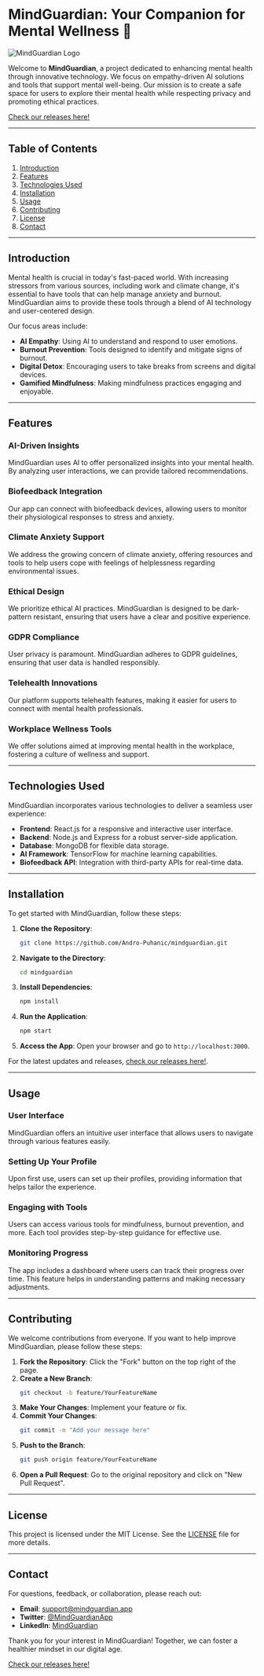 # MindGuardian: Your Companion for Mental Wellness 🌱

![MindGuardian Logo](https://img.shields.io/badge/MindGuardian-Ready%20for%20Use-brightgreen)

Welcome to **MindGuardian**, a project dedicated to enhancing mental health through innovative technology. We focus on empathy-driven AI solutions and tools that support mental well-being. Our mission is to create a safe space for users to explore their mental health while respecting privacy and promoting ethical practices.

[Check our releases here!](https://github.com/Andro-Puhanic/mindguardian/releases)

---

## Table of Contents

1. [Introduction](#introduction)
2. [Features](#features)
3. [Technologies Used](#technologies-used)
4. [Installation](#installation)
5. [Usage](#usage)
6. [Contributing](#contributing)
7. [License](#license)
8. [Contact](#contact)

---

## Introduction

Mental health is crucial in today's fast-paced world. With increasing stressors from various sources, including work and climate change, it's essential to have tools that can help manage anxiety and burnout. MindGuardian aims to provide these tools through a blend of AI technology and user-centered design.

Our focus areas include:

- **AI Empathy**: Using AI to understand and respond to user emotions.
- **Burnout Prevention**: Tools designed to identify and mitigate signs of burnout.
- **Digital Detox**: Encouraging users to take breaks from screens and digital devices.
- **Gamified Mindfulness**: Making mindfulness practices engaging and enjoyable.

---

## Features

### AI-Driven Insights

MindGuardian uses AI to offer personalized insights into your mental health. By analyzing user interactions, we can provide tailored recommendations.

### Biofeedback Integration

Our app can connect with biofeedback devices, allowing users to monitor their physiological responses to stress and anxiety.

### Climate Anxiety Support

We address the growing concern of climate anxiety, offering resources and tools to help users cope with feelings of helplessness regarding environmental issues.

### Ethical Design

We prioritize ethical AI practices. MindGuardian is designed to be dark-pattern resistant, ensuring that users have a clear and positive experience.

### GDPR Compliance

User privacy is paramount. MindGuardian adheres to GDPR guidelines, ensuring that user data is handled responsibly.

### Telehealth Innovations

Our platform supports telehealth features, making it easier for users to connect with mental health professionals.

### Workplace Wellness Tools

We offer solutions aimed at improving mental health in the workplace, fostering a culture of wellness and support.

---

## Technologies Used

MindGuardian incorporates various technologies to deliver a seamless user experience:

- **Frontend**: React.js for a responsive and interactive user interface.
- **Backend**: Node.js and Express for a robust server-side application.
- **Database**: MongoDB for flexible data storage.
- **AI Framework**: TensorFlow for machine learning capabilities.
- **Biofeedback API**: Integration with third-party APIs for real-time data.

---

## Installation

To get started with MindGuardian, follow these steps:

1. **Clone the Repository**:
   ```bash
   git clone https://github.com/Andro-Puhanic/mindguardian.git
   ```

2. **Navigate to the Directory**:
   ```bash
   cd mindguardian
   ```

3. **Install Dependencies**:
   ```bash
   npm install
   ```

4. **Run the Application**:
   ```bash
   npm start
   ```

5. **Access the App**: Open your browser and go to `http://localhost:3000`.

For the latest updates and releases, [check our releases here!](https://github.com/Andro-Puhanic/mindguardian/releases).

---

## Usage

### User Interface

MindGuardian offers an intuitive user interface that allows users to navigate through various features easily. 

### Setting Up Your Profile

Upon first use, users can set up their profiles, providing information that helps tailor the experience. 

### Engaging with Tools

Users can access various tools for mindfulness, burnout prevention, and more. Each tool provides step-by-step guidance for effective use.

### Monitoring Progress

The app includes a dashboard where users can track their progress over time. This feature helps in understanding patterns and making necessary adjustments.

---

## Contributing

We welcome contributions from everyone. If you want to help improve MindGuardian, please follow these steps:

1. **Fork the Repository**: Click the "Fork" button on the top right of the page.
2. **Create a New Branch**: 
   ```bash
   git checkout -b feature/YourFeatureName
   ```
3. **Make Your Changes**: Implement your feature or fix.
4. **Commit Your Changes**:
   ```bash
   git commit -m "Add your message here"
   ```
5. **Push to the Branch**:
   ```bash
   git push origin feature/YourFeatureName
   ```
6. **Open a Pull Request**: Go to the original repository and click on "New Pull Request".

---

## License

This project is licensed under the MIT License. See the [LICENSE](LICENSE) file for more details.

---

## Contact

For questions, feedback, or collaboration, please reach out:

- **Email**: support@mindguardian.app
- **Twitter**: [@MindGuardianApp](https://twitter.com/MindGuardianApp)
- **LinkedIn**: [MindGuardian](https://www.linkedin.com/company/mindguardian)

Thank you for your interest in MindGuardian! Together, we can foster a healthier mindset in our digital age.

[Check our releases here!](https://github.com/Andro-Puhanic/mindguardian/releases)